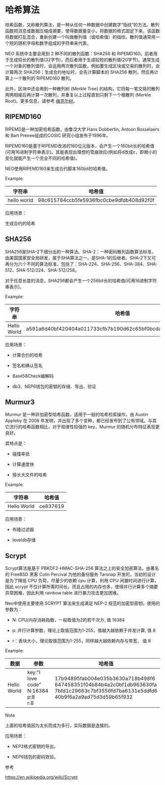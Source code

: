 # 哈希算法

哈希函数，又称散列算法，是一种从任何一种数据中创建数字“指纹”的方法。散列函数把消息或数据压缩成摘要，使得数据量变小，将数据的格式固定下来。该函数将数据打乱混合，重新创建一个叫做散列值（或哈希值）的指纹。散列值通常用一个短的随机字母和数字组成的字符串来代表。

NEO 系统中主要会用到 2 种不同的散列函数：SHA256 和 RIPEMD160。前者用于生成较长的散列值(32字节)，而后者用于生成较短的散列值(20字节)。通常生成一个对象的散列值时，会运用两次散列函数，例如要生成区块或交易的散列时，会计算两次 SHA256；生成合约地址时，会先计算脚本的 SHA256 散列，然后再计算上一个散列的 RIPEMD160 散列。 

此外，区块中还会用到一种散列树 (Merkle Tree) 的结构，它将每一笔交易的散列两两相接后再计算一次散列，并重复以上过程直到只剩下一个根散列 (Merkle Root)。更多信息，请参考 [梅克尔树](../../advanced/merkle_tree.md)。

## RIPEMD160 

RIPEMD是一种加密哈希函数，由鲁汶大学 Hans Dobbertin, Antoon Bosselaers 和 Bart Prenee组成的COSIC 研究小组发布于1996年。 

RIPEMD160是基于RIPEMD改进的160位元版本，会产生一个160bit长的哈希值(可用16进制字符串表示)。其能表现出理想的雪崩效应(例如将d改成c，即微小的变化就能产生一个完全不同的哈希值)。

NEO使用RIPEMD160来生成合约脚本160bit的哈希值。

Example:

| 字符串      | 哈希值                                   |
| ----------- | ---------------------------------------- |
| hello world | 98c615784ccb5fe5936fbc0cbe9dfdb408d92f0f |


应用场景：

生成合约的哈希

## SHA256 

SHA256是SHA-2下细分出的一种算法。SHA-2：一种密码散列函数算法标准，由美国国家安全局研发，属于SHA算法之一，是SHA-1的后继者。SHA-2下又可再分为六个不同的算法标准，包括了：SHA-224、SHA-256、SHA-384、SHA-512、SHA-512/224、SHA-512/256。

对于任意长度的消息，SHA256都会产生一个256bit长的哈希值(可用16进制字符串表示)。

Example:

| 字符串      | 哈希值                                                       |
| ----------- | ------------------------------------------------------------ |
| Hello World | a591a6d40bf420404a011733cfb7b190d62c65bf0bcda32b57b277d9ad9f146e |

应用场景：

- 计算合约的哈希

- 签名和确认签名

- Base58Check编解码

- db3、NEP6钱包的密钥的存储、导出、验证

## Murmur3 

Murmur 是一种非加密型哈希函数，适用于一般的哈希检索操作。由 Austin Appleby 在 2008 年发明，并出现了多个变种，都已经发布到了公有领域。与其它流行的哈希函数相比，对于规律性较强的 key，Murmur 的随机分布特征表现更良好。

其特点是：

   - 碰撞率低

   - 计算速度快

   - 擅长大文件的哈希

Example:

| 字符串 | 哈希值  |
| ---|---|
| Hello World |ce837619 |


应用场景：

- 布隆过滤器

- leveldb存储

## Scrypt

Scrypt算法是基于 PBKDF2-HMAC-SHA-256 算法之上的安全加密算法。由著名的 FreeBSD 黑客 Colin Percival 为他的备份服务 Tarsnap 开发的，当初的设计是为了降低 CPU 负荷，尽量少的依赖 cpu 计算，利用 CPU 闲置时间进行计算，因此 scrypt 不仅计算所需时间长，而且占用的内存也多，使得并行计算多个摘要异常困难，因此利用 rainbow table 进行暴力攻击更加困难。

Neo中使用主要使用 SCRYPT 算法来生成满足 NEP-2 规范的加密型密钥，使用的参数为：

- N: CPU/内存消耗指数，一般取值为2的若干次方, 值 16384

- p: 并行计算参数，理论上取值范围为1-255，值越大越依赖于并发计算, 值 8

- r：表块大小，理论取值范围为1-255，同样越大越依赖内存与带宽， 值 8


Example:

| 数据 | 参数  | 哈希值  |
|---|---|---|
| Hello World | key:"I love code"<br>N:16384<br>p:8<br>r:8 | 17b94895fab004e035b3630a718b498f6<br>647458351f04b84b4a2c0bf1db963630fa<br>7bfd1c29663c7bf3556fd7ba6131e5ddfd6<br>40b9f6a2a9ad75d3d59b65f932 |

> [!NOTE]
>
> 上面的哈希值因为太长而成为多行，实际数据是连接的。

应用场景：

- NEP2格式密钥的导出。

- NEP6钱包的密码效验。

参考

<https://en.wikipedia.org/wiki/Scrypt>

